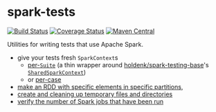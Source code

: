# spark-tests

[![Build Status](https://travis-ci.org/hammerlab/spark-tests.svg?branch=master)](https://travis-ci.org/hammerlab/spark-tests)
[![Coverage Status](https://coveralls.io/repos/github/hammerlab/spark-tests/badge.svg)](https://coveralls.io/github/hammerlab/spark-tests)
[![Maven Central](https://img.shields.io/maven-central/v/org.hammerlab/spark-tests_2.11.svg?maxAge=25920)](http://search.maven.org/#search%7Cga%7C1%7Cspark-tests)

Utilities for writing tests that use Apache Spark.

- give your tests fresh `SparkContext`s
  - [per-`Suite`](https://github.com/hammerlab/spark-tests/blob/master/src/main/scala/org/hammerlab/test/spark/SparkSuite.scala) (a thin wrapper around [holdenk/spark-testing-base](https://github.com/holdenk/spark-testing-base)'s [`SharedSparkContext`](https://github.com/holdenk/spark-testing-base/blob/v0.3.3/src/main/1.3/scala/com/holdenkarau/spark/testing/SharedSparkContext.scala))
  - or [per-case](https://github.com/hammerlab/spark-tests/blob/master/src/main/scala/org/hammerlab/test/spark/PerCaseSuite.scala)
- [make an RDD with specific elements in specific partitions](https://github.com/hammerlab/spark-tests/blob/master/src/main/scala/org/hammerlab/test/rdd/Util.scala),
- [create and cleaning up temporary files and directories](https://github.com/hammerlab/spark-tests/blob/master/src/main/scala/org/hammerlab/test/TmpFiles.scala)
- [verify the number of Spark jobs that have been run](https://github.com/hammerlab/spark-tests/blob/master/src/main/scala/org/apache/spark/scheduler/test/NumJobsUtil.scala)
